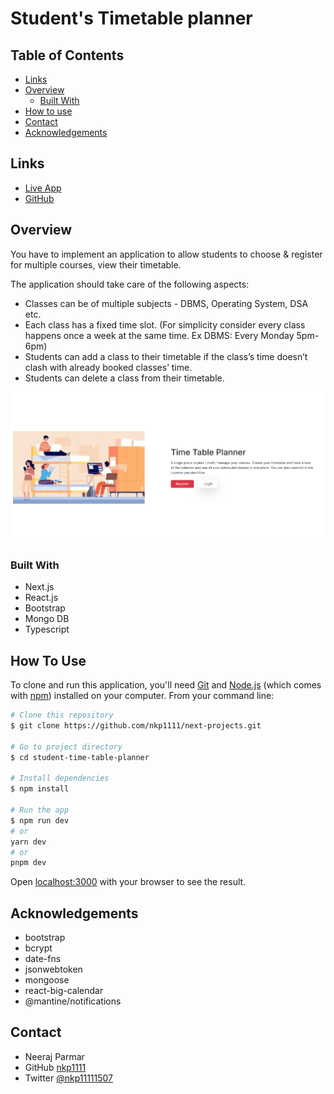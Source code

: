 # Student's Timetable planner

## Table of Contents

- [Links](#links)
- [Overview](#overview)
  - [Built With](#built-with)
- [How to use](#how-to-use)
- [Contact](#contact)
- [Acknowledgements](#acknowledgements)

## Links

- [Live App]()
- [GitHub](https://github.com/nkp1111/next-projects/tree/main/student-time-table-planner)

## Overview

You have to implement an application to allow students to choose & register for multiple courses, view their timetable.

The application should take care of the following aspects:

- Classes can be of multiple subjects - DBMS, Operating System, DSA etc.
- Each class has a fixed time slot. (For simplicity consider every class happens once a week at the same time. Ex DBMS: Every Monday 5pm-6pm)
- Students can add a class to their timetable if the class’s time doesn’t clash with already booked classes’ time.
- Students can delete a class from their timetable.

![screenshot](./public/images/Screenshot%202023-08-24%20145505.png)

### Built With

- Next.js
- React.js
- Bootstrap
- Mongo DB
- Typescript

## How To Use

To clone and run this application, you'll need [Git](https://git-scm.com) and [Node.js](https://nodejs.org/en/download/) (which comes with [npm](http://npmjs.com)) installed on your computer. From your command line:

```bash
# Clone this repository
$ git clone https://github.com/nkp1111/next-projects.git

# Go to project directory
$ cd student-time-table-planner

# Install dependencies
$ npm install

# Run the app
$ npm run dev
# or
yarn dev
# or
pnpm dev

```

Open [localhost:3000](http://localhost:3000) with your browser to see the result.

## Acknowledgements

- bootstrap
- bcrypt
- date-fns
- jsonwebtoken
- mongoose
- react-big-calendar
- @mantine/notifications

## Contact

- Neeraj Parmar
- GitHub [nkp1111](https://github.com/nkp1111)
- Twitter [@nkp11111507](https://twitter.com/@nkp11111507)
